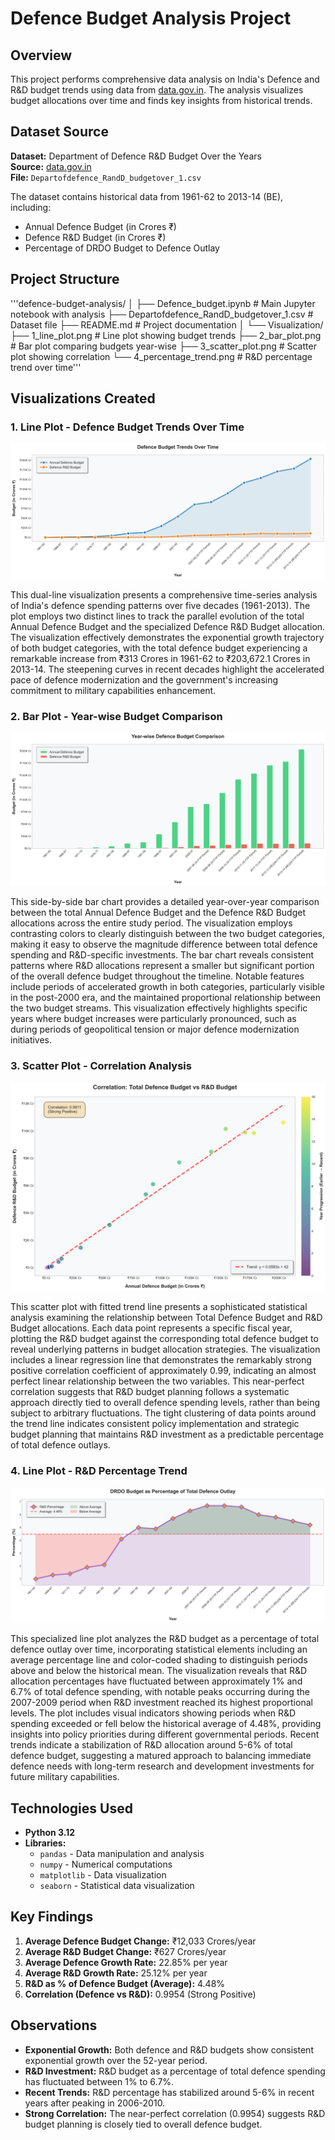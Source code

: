 # Defence Budget Analysis Project

## Overview
This project performs comprehensive data analysis on India's Defence and R&D budget trends using data from [data.gov.in](https://data.gov.in/). The analysis visualizes budget allocations over time and finds key insights from historical trends.

## Dataset Source
**Dataset:** Department of Defence R&D Budget Over the Years  
**Source:** [data.gov.in](https://data.gov.in/)  
**File:** `Departofdefence_RandD_budgetover_1.csv`

The dataset contains historical data from 1961-62 to 2013-14 (BE), including:
- Annual Defence Budget (in Crores ₹)
- Defence R&D Budget (in Crores ₹)
- Percentage of DRDO Budget to Defence Outlay

## Project Structure
'''defence-budget-analysis/
│
├── Defence_budget.ipynb                    # Main Jupyter notebook with analysis
├── Departofdefence_RandD_budgetover_1.csv  # Dataset file
├── README.md                               # Project documentation
│
└── Visualization/                                  
    ├── 1_line_plot.png                    # Line plot showing budget trends
    ├── 2_bar_plot.png                     # Bar plot comparing budgets year-wise
    ├── 3_scatter_plot.png                 # Scatter plot showing correlation
    └── 4_percentage_trend.png             # R&D percentage trend over time'''
## Visualizations Created

### 1. Line Plot - Defence Budget Trends Over Time
![Defence Budget Trends Over Time](./visualization/1_line_plot.png)

This dual-line visualization presents a comprehensive time-series analysis of India's defence spending patterns over five decades (1961-2013). The plot employs two distinct lines to track the parallel evolution of the total Annual Defence Budget and the specialized Defence R&D Budget allocation. The visualization effectively demonstrates the exponential growth trajectory of both budget categories, with the total defence budget experiencing a remarkable  increase from ₹313 Crores in 1961-62 to ₹203,672.1 Crores in 2013-14. The steepening curves in recent decades highlight the accelerated pace of defence modernization and the government's increasing commitment to military capabilities enhancement.

### 2. Bar Plot - Year-wise Budget Comparison
![Year-wise Budget Comparison](./visualization/2_bar_plot.png)

This side-by-side bar chart provides a detailed year-over-year comparison between the total Annual Defence Budget and the Defence R&D Budget allocations across the entire study period. The visualization employs contrasting colors to clearly distinguish between the two budget categories, making it easy to observe the magnitude difference between total defence spending and R&D-specific investments. The bar chart reveals consistent patterns where R&D allocations represent a smaller but significant portion of the overall defence budget throughout the timeline. Notable features include periods of accelerated growth in both categories, particularly visible in the post-2000 era, and the maintained proportional relationship between the two budget streams. This visualization effectively highlights specific years where budget increases were particularly pronounced, such as during periods of geopolitical tension or major defence modernization initiatives.

### 3. Scatter Plot - Correlation Analysis
![Correlation Analysis](./visualization/3_scatter_plot.png)

This scatter plot with fitted trend line presents a sophisticated statistical analysis examining the relationship between Total Defence Budget and R&D Budget allocations. Each data point represents a specific fiscal year, plotting the R&D budget against the corresponding total defence budget to reveal underlying patterns in budget allocation strategies. The visualization includes a linear regression line that demonstrates the remarkably strong positive correlation coefficient of approximately 0.99, indicating an almost perfect linear relationship between the two variables. This near-perfect correlation suggests that R&D budget planning follows a systematic approach directly tied to overall defence spending levels, rather than being subject to arbitrary fluctuations. The tight clustering of data points around the trend line indicates consistent policy implementation and strategic budget planning that maintains R&D investment as a predictable percentage of total defence outlays.

### 4. Line Plot - R&D Percentage Trend
![R&D Percentage Trend](./visualization/4_percentage_trend.png)

This specialized line plot analyzes the R&D budget as a percentage of total defence outlay over time, incorporating statistical elements including an average percentage line and color-coded shading to distinguish periods above and below the historical mean. The visualization reveals that R&D allocation percentages have fluctuated between approximately 1% and 6.7% of total defence spending, with notable peaks occurring during the 2007-2009 period when R&D investment reached its highest proportional levels. The plot includes visual indicators showing periods when R&D spending exceeded or fell below the historical average of 4.48%, providing insights into policy priorities during different governmental periods. Recent trends indicate a stabilization of R&D allocation around 5-6% of total defence budget, suggesting a matured approach to balancing immediate defence needs with long-term research and development investments for future military capabilities.

## Technologies Used
- **Python 3.12**
- **Libraries:**
  - `pandas` - Data manipulation and analysis
  - `numpy` - Numerical computations
  - `matplotlib` - Data visualization
  - `seaborn` - Statistical data visualization

## Key Findings

1. **Average Defence Budget Change:** ₹12,033 Crores/year
2. **Average R&D Budget Change:** ₹627 Crores/year
3. **Average Defence Growth Rate:** 22.85% per year
4. **Average R&D Growth Rate:** 25.12% per year
5. **R&D as % of Defence Budget (Average):** 4.48%
6. **Correlation (Defence vs R&D):** 0.9954 (Strong Positive)

## Observations

- **Exponential Growth:** Both defence and R&D budgets show consistent exponential growth over the 52-year period.
- **R&D Investment:** R&D budget as a percentage of total defence spending has fluctuated between 1% to 6.7%.
- **Recent Trends:** R&D percentage has stabilized around 5-6% in recent years after peaking in 2006-2010.
- **Strong Correlation:** The near-perfect correlation (0.9954) suggests R&D budget planning is closely tied to overall defence budget.

